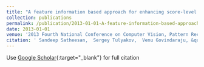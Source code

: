 ```yaml
---
title: "A feature information based approach for enhancing score-level fusion in multi-sample biometric systems"
collection: publications
permalink: /publication/2013-01-01-A-feature-information-based-approach-for-enhancing-score-level-fusion-in-multi-sample-biometric-systems
date: 2013-01-01
venue: '2013 Fourth National Conference on Computer Vision, Pattern Recognition, Image Processing and Graphics (NCVPRIPG)'
citation: ' Sandeep Satheesan,  Sergey Tulyakov,  Venu Govindaraju, &quot;A feature information based approach for enhancing score-level fusion in multi-sample biometric systems.&quot; 2013 Fourth National Conference on Computer Vision, Pattern Recognition, Image Processing and Graphics (NCVPRIPG), 2013.'
---
```

Use [Google Scholar](https://scholar.google.com/scholar?q=A+feature+information+based+approach+for+enhancing+score+level+fusion+in+multi+sample+biometric+systems){:target="_blank"} for full citation
